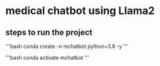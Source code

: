 # medical chatbot using Llama2
## steps to run the project 

'''bash
conda create -n mchatbot python=3.8 -y
'''

'''bash
conda activate mchatbot
'''